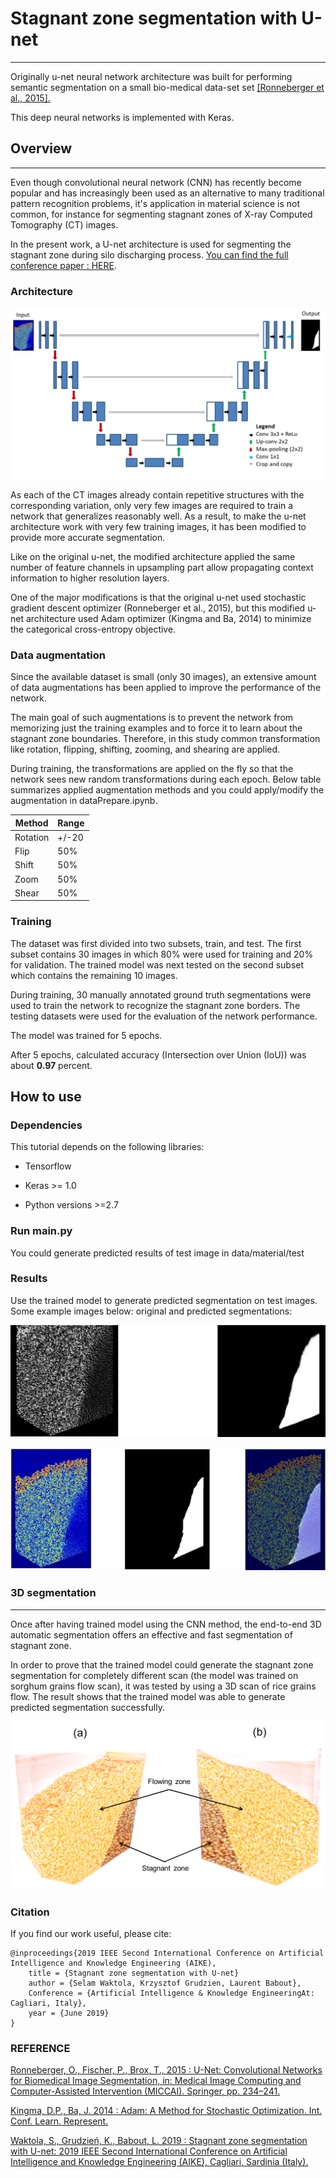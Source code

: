 
# Stagnant zone segmentation with U-net
---

Originally u-net neural network architecture was built for performing semantic
segmentation on a small bio-medical data-set set [[Ronneberger et al.,
2015].](http://lmb.informatik.uni-freiburg.de/people/ronneber/u-net/)

This deep neural networks is implemented with Keras.

## Overview
--------

Even though convolutional neural network (CNN) has recently become popular and
has increasingly been used as an alternative to many traditional pattern
recognition problems, it's application in material science is not common, for instance for segmenting stagnant zones of X-ray Computed
Tomography (CT) images.

In the present work, a U-net architecture is used for
segmenting the stagnant zone during silo discharging process. [You can find the full conference paper :
HERE](https://www.researchgate.net/publication/333787100_Stagnant_zone_segmentation_with_U-net).

### Architecture

![images/unet_architecture.png](images/unet_architecture.png)

As each of the CT images already contain repetitive structures with the corresponding variation, only very few images are required to train a network that generalizes reasonably well. As a result, to make the u-net architecture work with very few training images, it has been modified to provide more accurate segmentation. 

Like on the original u-net, the modified architecture applied the same number of feature channels in upsampling part allow propagating context information to higher resolution layers.

One of the major modifications is that the original u-net used stochastic gradient descent optimizer (Ronneberger et al., 2015), but this modified u-net architecture used Adam optimizer (Kingma and Ba, 2014) to minimize the categorical cross-entropy objective.

### Data augmentation

Since the available dataset is small (only 30 images), an extensive amount of data augmentations
has been applied to improve the performance of the network.

The main goal of such augmentations is to prevent the network from memorizing
just the training examples and to force it to learn about the stagnant zone
boundaries. Therefore, in this study common transformation like rotation,
flipping, shifting, zooming, and shearing are applied.

During training, the transformations are applied on the fly so that the network
sees new random transformations during each epoch. Below table summarizes
applied augmentation methods and you could apply/modify the augmentation in
dataPrepare.ipynb.

| **Method** | **Range** |
|------------|-----------|
| Rotation   | \+/-20   |
| Flip       | 50%       |
| Shift      | 50%       |
| Zoom       | 50%       |
| Shear      | 50%       |

### Training

The dataset was first divided into two subsets, train, and test. The first
subset contains 30 images in which 80% were used for training and 20% for
validation. The trained model was next tested on the second subset which
contains the remaining 10 images.

During training, 30 manually annotated ground truth segmentations were used to
train the network to recognize the stagnant zone borders. The testing datasets
were used for the evaluation of the network performance.

The model was trained for 5 epochs.

After 5 epochs, calculated accuracy (Intersection over Union (IoU)) was about
**0.97** percent.

How to use
----------------------------------------

### Dependencies

This tutorial depends on the following libraries:

-   Tensorflow

-   Keras \>= 1.0

-   Python versions \>=2.7

### Run main.py

You could generate predicted results of test image in data/material/test

### Results

Use the trained model to generate predicted segmentation on test images. Some example images below: original and predicted segmentations:

![images/0_test.png](images/0_test.png)

![images/prediction.png](images/prediction.png)


### 3D segmentation
---------------

Once after having trained model using the CNN method, the end-to-end 3D
automatic segmentation offers an effective and fast segmentation of stagnant
zone.

In order to prove that the trained model could generate the stagnant zone
segmentation for completely different scan (the model was trained on sorghum
grains flow scan), it was tested by using a 3D scan of rice grains flow. The
result shows that the trained model was able to generate predicted segmentation
successfully.

![images/3D_unet_segmentation.png](images/3D_unet_segmentation.png)

### Citation
If you find our work useful, please cite:
```
@inproceedings{2019 IEEE Second International Conference on Artificial Intelligence and Knowledge Engineering (AIKE),
    title = {Stagnant zone segmentation with U-net}
    author = {Selam Waktola, Krzysztof Grudzien, Laurent Babout},              
    Conference = {Artificial Intelligence & Knowledge EngineeringAt: Cagliari, Italy},
    year = {June 2019}
}
```

### REFERENCE
[Ronneberger, O., Fischer, P., Brox, T., 2015 : U-Net: Convolutional Networks for Biomedical Image Segmentation, in: Medical Image Computing and Computer-Assisted Intervention (MICCAI). Springer, pp. 234–241.](http://lmb.informatik.uni-freiburg.de/people/ronneber/u-net/)

[Kingma, D.P., Ba, J. 2014 : Adam: A Method for Stochastic Optimization. Int. Conf. Learn. Represent.](https://arxiv.org/pdf/1412.6980.pdf)

[Waktola, S., Grudzień, K., Babout, L. 2019 : Stagnant zone segmentation with U-net: 2019 IEEE Second International Conference on Artificial Intelligence and Knowledge Engineering (AIKE), Cagliari, Sardinia (Italy).](https://www.researchgate.net/publication/333755407_Stagnant_zone_segmentation_with_U-net)

